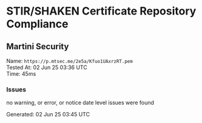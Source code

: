 # STIR/SHAKEN Certificate Repository Compliance

## Martini Security

Name: `https://p.mtsec.me/2e5a/Kfuo1UAxrzRT.pem`\
Tested At: 02 Jun 25 03:36 UTC\
Time: 45ms

### Issues

no warning, or error, or notice date level issues were found

Generated: 02 Jun 25 03:45 UTC